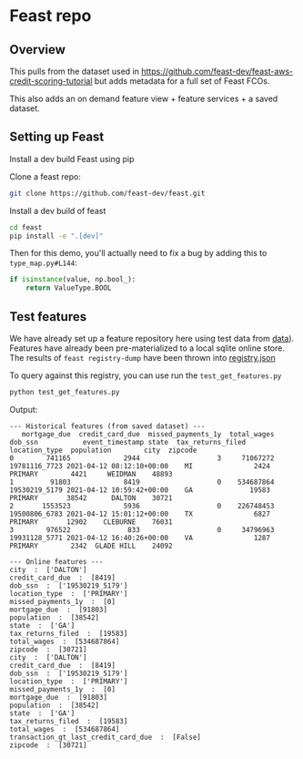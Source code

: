# Feast repo

## Overview

This pulls from the dataset used in https://github.com/feast-dev/feast-aws-credit-scoring-tutorial but adds metadata for a full set of Feast FCOs.

This also adds an on demand feature view + feature services + a saved dataset.

## Setting up Feast

Install a dev build Feast using pip

Clone a feast repo: 
```bash
git clone https://github.com/feast-dev/feast.git
```

Install a dev build of feast
```bash
cd feast
pip install -e ".[dev]"
```

Then for this demo, you'll actually need to fix a bug by adding this to `type_map.py#L144`:
```python
if isinstance(value, np.bool_):
    return ValueType.BOOL
```

## Test features
We have already set up a feature repository here using test data from [data](data)). Features have already been pre-materialized to a local sqlite online store. The results of `feast registry-dump` have been thrown into [registry.json](../public/registry.json)

To query against this registry, you can use run the `test_get_features.py`
```bash
python test_get_features.py
```

Output:
```
--- Historical features (from saved dataset) ---
   mortgage_due  credit_card_due  missed_payments_1y  total_wages        dob_ssn           event_timestamp state  tax_returns_filed location_type  population        city  zipcode
0        741165             2944                   3     71067272  19781116_7723 2021-04-12 08:12:10+00:00    MI               2424       PRIMARY        4421     WEIDMAN    48893
1         91803             8419                   0    534687864  19530219_5179 2021-04-12 10:59:42+00:00    GA              19583       PRIMARY       38542      DALTON    30721
2       1553523             5936                   0    226748453  19500806_6783 2021-04-12 15:01:12+00:00    TX               6827       PRIMARY       12902    CLEBURNE    76031
3        976522              833                   0     34796963  19931128_5771 2021-04-12 16:40:26+00:00    VA               1287       PRIMARY        2342  GLADE HILL    24092

--- Online features ---
city  :  ['DALTON']
credit_card_due  :  [8419]
dob_ssn  :  ['19530219_5179']
location_type  :  ['PRIMARY']
missed_payments_1y  :  [0]
mortgage_due  :  [91803]
population  :  [38542]
state  :  ['GA']
tax_returns_filed  :  [19583]
total_wages  :  [534687864]
zipcode  :  [30721]
city  :  ['DALTON']
credit_card_due  :  [8419]
dob_ssn  :  ['19530219_5179']
location_type  :  ['PRIMARY']
missed_payments_1y  :  [0]
mortgage_due  :  [91803]
population  :  [38542]
state  :  ['GA']
tax_returns_filed  :  [19583]
total_wages  :  [534687864]
transaction_gt_last_credit_card_due  :  [False]
zipcode  :  [30721]

```
